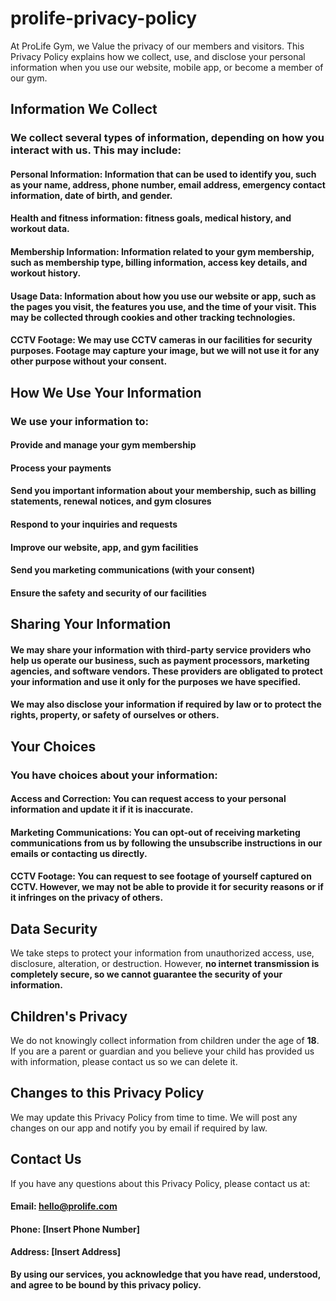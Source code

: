 # prolife-privacy-policy

At ProLife Gym, we Value the privacy of our members and visitors. This Privacy Policy explains how we collect, use, and disclose your personal information when you use our website, mobile app, or become a member of our gym.
## Information We Collect
### We collect several types of information, depending on how you interact with us. This may include:
#### Personal Information:  Information that can be used to identify you, such as your name, address, phone number, email address, emergency contact information, date of birth, and gender.
#### Health and fitness information: fitness goals, medical history, and workout data.
#### Membership Information: Information related to your gym membership, such as membership type, billing information, access key details, and workout history.
#### Usage Data: Information about how you use our website or app, such as the pages you visit, the features you use, and the time of your visit. This may be collected through cookies and other tracking technologies.
#### CCTV Footage: We may use CCTV cameras in our facilities for security purposes. Footage may capture your image, but we will not use it for any other purpose without your consent.
## How We Use Your Information
### We use your information to:
#### Provide and manage your gym membership
#### Process your payments
#### Send you important information about your membership, such as billing statements, renewal notices, and gym closures
#### Respond to your inquiries and requests
#### Improve our website, app, and gym facilities
#### Send you marketing communications (with your consent)
#### Ensure the safety and security of our facilities
## Sharing Your Information
#### We may share your information with third-party service providers who help us operate our business, such as payment processors, marketing agencies, and software vendors. These providers are obligated to protect your information and use it only for the purposes we have specified.
#### We may also disclose your information if required by law or to protect the rights, property, or safety of ourselves or others.
## Your Choices
### You have choices about your information:
#### Access and Correction: You can request access to your personal information and update it if it is inaccurate.
#### Marketing Communications: You can opt-out of receiving marketing communications from us by following the unsubscribe instructions in our emails or contacting us directly.
#### CCTV Footage: You can request to see footage of yourself captured on CCTV. However, we may not be able to provide it for security reasons or if it infringes on the privacy of others.
## Data Security
We take steps to protect your information from unauthorized access, use, disclosure, alteration, or destruction. However, **no internet transmission is completely secure, so we cannot guarantee the security of your information.**
## Children's Privacy
We do not knowingly collect information from children under the age of **18**. If you are a parent or guardian and you believe your child has provided us with information, please contact us so we can delete it.
## Changes to this Privacy Policy
We may update this Privacy Policy from time to time. We will post any changes on our app and notify you by email if required by law.
## Contact Us
If you have any questions about this Privacy Policy, please contact us at:
#### Email: hello@prolife.com
#### Phone: [Insert Phone Number]
#### Address: [Insert Address]
**By using our services, you acknowledge that you have read, understood, and agree to be bound by this privacy policy.**
